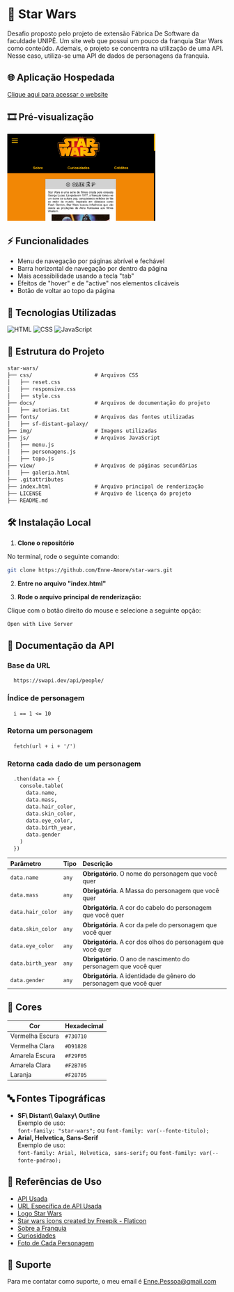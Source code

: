 # 🌌 Star Wars

 Desafio proposto pelo projeto de extensão Fábrica De Software da faculdade UNIPÊ. Um site web que possui um pouco da franquia Star Wars como conteúdo. Ademais, o projeto se concentra na utilização de uma API. Nesse caso, utiliza-se uma API de dados de personagens da franquia.


## 🌐 Aplicação Hospedada

 [Clique aqui para acessar o website](https://enne-amore.github.io/star-wars/)


## 🎞️ Pré-visualização

 <img src="img/preview.png" alt="Pré-visualização do site" width="340" height="200">


## ⚡ Funcionalidades

 - Menu de navegação por páginas abrível e fechável
 - Barra horizontal de navegação por dentro da página 
 - Mais acessibilidade usando a tecla "tab"
 - Efeitos de "hover" e de "active" nos elementos clicáveis
 - Botão de voltar ao topo da página


## 🚀 Tecnologias Utilizadas

 <p align="left">
   <img src="https://cdn.jsdelivr.net/gh/devicons/devicon/icons/html5/html5-original.svg" title="HTML" alt="HTML" width="40" height="40"/>
   <img src="https://upload.wikimedia.org/wikipedia/commons/thumb/a/ab/Official_CSS_Logo.svg/2048px-Official_CSS_Logo.svg.png" title="CSS" alt="CSS" width="40" height="40"/>
   <img src="https://cdn.jsdelivr.net/gh/devicons/devicon/icons/javascript/javascript-original.svg" title="JavaScript" alt="JavaScript" width="40" height="40"/>
 </p>


## 📂 Estrutura do Projeto

 ```plaintext
 star-wars/
 ├── css/                    # Arquivos CSS
 │   ├── reset.css       
 │   ├── responsive.css  
 │   ├── style.css       
 ├── docs/                   # Arquivos de documentação do projeto
 │   ├── autorias.txt
 ├── fonts/                  # Arquivos das fontes utilizadas  
 │   ├── sf-distant-galaxy/
 ├── img/                    # Imagens utilizadas 
 ├── js/                     # Arquivos JavaScript
 │   ├── menu.js
 │   ├── personagens.js
 │   ├── topo.js
 ├── view/                   # Arquivos de páginas secundárias  
 │   ├── galeria.html
 ├── .gitattributes
 ├── index.html              # Arquivo principal de renderização
 ├── LICENSE                 # Arquivo de licença do projeto
 ├── README.md
 ```


## 🛠️ Instalação Local

 1. **Clone o repositório**
 
 No terminal, rode o seguinte comando:
 
 ```bash
 git clone https://github.com/Enne-Amore/star-wars.git
 ```
 
 2. **Entre no arquivo "index.html"**
 
 3. **Rode o arquivo principal de renderização:**
 
 Clique com o botão direito do mouse e selecione a seguinte opção:
 
 ```bash
 Open with Live Server
 ```


## 📁 Documentação da API

### Base da URL

 ```http
   https://swapi.dev/api/people/
 ```

### Índice de personagem

 ```http
   i == 1 <= 10
 ```

### Retorna um personagem

 ```http
   fetch(url + i + '/')
 ```

### Retorna cada dado de um personagem

 ```http
   .then(data => {
     console.table(
       data.name,
       data.mass,
       data.hair_color,
       data.skin_color,
       data.eye_color,
       data.birth_year,
       data.gender
     )
   })
 ```
 
 | Parâmetro         | Tipo  | Descrição                                                           |
 | :---------------- | :---- | :------------------------------------------------------------------ |
 | `data.name`       | `any` | **Obrigatório**. O nome do personagem que você quer                 |
 | `data.mass`       | `any` | **Obrigatória**. A Massa do personagem que você quer                |
 | `data.hair_color` | `any` | **Obrigatória**. A cor do cabelo do personagem que você quer        |
 | `data.skin_color` | `any` | **Obrigatória**. A cor da pele do personagem que você quer          |
 | `data.eye_color`  | `any` | **Obrigatória**. A cor dos olhos do personagem que você quer        |
 | `data.birth_year` | `any` | **Obrigatório**. O ano de nascimento do personagem que você quer    |
 | `data.gender`     | `any` | **Obrigatória**. A identidade de gênero do personagem que você quer |


## 🌈 Cores

 | Cor             | Hexadecimal |
 | --------------- | ----------- |
 | Vermelha Escura | `#730710`   |
 | Vermelha Clara  | `#D91828`   |
 | Amarela Escura  | `#F29F05`   |
 | Amarela Clara   | `#F2B705`   |
 | Laranja         | `#F28705`   |


## 🔤 Fontes Tipográficas

 - **SF\ Distant\ Galaxy\ Outline**  
   Exemplo de uso:  
   `font-family: "star-wars";` ou 
   `font-family: var(--fonte-titulo);`
 - **Arial, Helvetica, Sans-Serif**  
   Exemplo de uso:  
   `font-family: Arial, Helvetica, sans-serif;` ou 
   `font-family: var(--fonte-padrao);`


## 🌟 Referências de Uso

 - [API Usada](https://swapi.dev/api/)
 - [URL Específica de API Usada](https://swapi.dev/api/people/)
 - [Logo Star Wars](https://www.imagensempng.com.br/logo-star-wars-png/)
 - [Star wars icons created by Freepik - Flaticon](https://www.flaticon.com/free-icons/star-wars)
 - [Sobre a Franquia](https://www.aficionados.com.br/star-wars/)
 - [Curiosidades](https://www.selecoes.com.br/cultura-lazer/curiosidades-sobre-star-wars-que-voce-nunca-soube-vb/)
 - [Foto de Cada Personagem](https://br.pinterest.com) 


## 🔧 Suporte

 Para me contatar como suporte, o meu email é [Enne.Pessoa@gmail.com](mailto:Enne.Pessoa@gmail.com)

